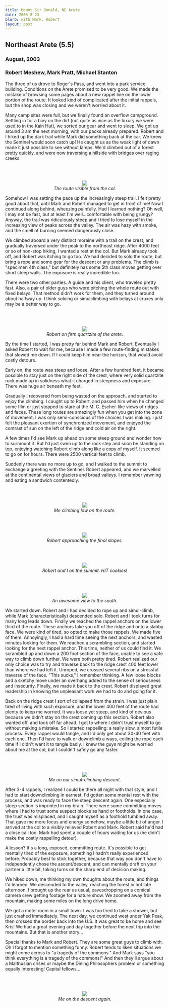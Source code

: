 ```yaml
---
title: Mount Sir Donald, NE Arete
date: 2003-8-23
blurb: with Mark, Robert
layout: post
---
```


<h2>Northeast Arete (5.5)</h2>
<h3>August, 2003</h3>

<h3>Robert Meshew, Mark Pratt, Michael Stanton</h3>


The three of us drove to Roger's Pass, and went into a park service
building. Conditions on the Arete promised to be very good. We made
the mistake of browsing some pages about a new rappel line on the
lower portion of the route. It looked kind of complicated after the
initial rappels, but the shop was closing and we weren't worried about it.


Many camp sites were full, but we finally found an overflow campground.
Settling in for a bivy on the dirt (not quite as nice as the luxury we
were used to in the Kain Hut), we sorted our gear and went to sleep.
We got up around 3 am the next morning, with our packs already prepared.
Robert and I hiked up the dark trail while Mark did something back at
the car. We knew the Sentinel would soon catch up! He caught us as
the weak light of dawn made it just possible to see without lamps.
We'd climbed out of a forest pretty quickly, and were now traversing
a hillside with bridges over raging creeks. 


<br><br><center>
<img src="images/articles/trips/2003/sirdonstart.jpg"><br>
<i>The route visible from the col.</i><br></center>



Somehow I was setting the pace up the increasingly steep trail. I felt
pretty good about that, until Mark and Robert managed to get in front of
me! Now I continued along behind, wheezing painfully. Had I learned nothing?
Oh well, I may not be fast, but at least I'm well...comfortable with
being grungy? Anyway, the trail was ridiculously steep and I tried to
lose myself in the increasing view of peaks across the valley. The air
was hazy with smoke, and the smell of burning seemed dangerously close.


We climbed aboard a very distinct moraine with a trail on the crest,
and gradually traversed under the peak to the northeast ridge.
After 4000 feet or so of non-stop hiking, I wanted a rest at the col.
But Mark already took off, and Robert was itching to go too.
We had decided to solo the route, but bring a rope and some gear for
the descent or any problems. The climb is "specimen 4th class," but
definitely has some 5th class moves getting over short steep walls.
The exposure is really incredible too.


There were two other parties. A guide and his client, who traveled
pretty fast. Also, a pair of older guys who were pitching the whole route
out with fixed belays. That method didn't work for them, and they turned around
about halfway up. I think soloing or simulclimbing with belays at cruxes
only may be a better way to go.


<br><br><center>
<img src="images/articles/trips/2003/sirdonclimb.jpg"><br>
<i>Robert on firm quartzite of the arete.</i><br></center>



By the time I started, I was pretty far behind Mark and Robert. Eventually
I asked Robert to wait for me, because I made a few route-finding mistakes
that slowed me down. If I could keep him near the horizon,
that would avoid costly detours.


Early on, the route was steep and loose. After a few hundred feet, it became
possible to stay just on the right side of the crest, where very solid
quartzite rock made up in solidness what it charged in steepness and 
exposure. There was huge air beneath my feet. 


Gradually I recovered from being wasted on the approach, and started to
enjoy the climbing. I caught up to Robert, and passed him when he changed
some film or just stopped to stare at the M. C. Escher-like views of ridges
and faces. These long routes are amazingly fun when you get into the zone
of movement. I was only semi-conscious of the choices I was making.
I just felt the pleasant exertion of synchronized movement, and enjoyed
the contrast of sun on the left of the ridge and cold air on the right.


A few times I'd see Mark up ahead on some steep ground and wonder how to
surmount it. But I'd just swim up to the rock step and soon be standing on
top, enjoying watching Robert climb along like a copy of myself.
It seemed to go on for hours. There were 2500 vertical feet to climb.


Suddenly there was no more up to go, and I walked to the summit to exchange
a greeting with the Sentinel. Robert appeared, and we marvelled at
the continental views of glaciers and broad valleys. I remember yawning
and eating a sandwich contentedly.


<br><br><center>
<img src="images/articles/trips/2003/climbsirdon.jpg"><br>
<i>Me climbing low on the route.</i><br></center>

<br><br><center>
<img src="images/articles/trips/2003/sirdononridge1.jpg"><br>
<i>Robert approaching the final slopes.</i><br></center>

<br><br><center>
<img src="images/articles/trips/2003/mista.jpg"><br>
<i>Robert and I on the summit. HIT cookies!</i><br></center>

<br><br><center>
<img src="images/articles/trips/2003/coolglacier.jpg"><br>
<i>An awesome view to the south.</i><br></center>



We started down. Robert and I had decided to rope up and simul-climb, while
Mark (characteristically) descended solo. Robert and I took turns for many
long leads down. Finally we reached the rappel anchors on the lower third
of the route. These anchors take you off of the ridge and onto a slabby
face. We were kind of tired, so opted to make those rappels. We made
five of them. Annoyingly, I had a hard time seeing the next anchors, and
wasted minutes looking for them.
We reached a scrambling section, and started looking for the next rappel
anchor. This time, neither of us could find it. We scrambled up and down
a 200 foot section of the face, unable to see a safe way to climb down
further. We were both pretty tired. Robert realized our only choice was
to try and traverse back to the ridge crest 400 feet lower than where we
had left it. Unroped, we crossed several ribs on a stressful traverse
of the face. "This sucks," I remember thinking. A few loose blocks and
a sketchy move under an overhang added to the sense of seriousness and
insecurity. Finally, we made it back to the crest. Robert displayed
great leadership in knowing the unpleasant work we had to do and 
going for it.


Back on the ridge crest I sort of collapsed from the strain. I was just
plain tired of living with such exposure, and the lower 400 feet of the route
had plenty to keep me worried. It was loose yet steep, and kind of devious
because we didn't stay on the crest coming up this section. Robert also
wanted off, and took off far ahead. I got to where I didn't
trust myself to go without making a mistake. So I started rappelling:
a really slow, almost futile process. Every rappel would tangle, and I'd
only get about 30-40 feet with each one. Then I'd have to walk or
downclimb a ways, coiling the rope each time if I didn't want it to
tangle badly. I knew the guys might be worried about me at the col, but
I couldn't safely go any faster. 


<br><br><center>
<img src="images/articles/trips/2003/descentsirdon.jpg"><br>
<i>Me on our simul-climbing descent.</i><br></center>



After 3-4 rappels, I realized I could be there all night with that style,
and I had to start downclimbing in earnest. I'd gotten some mental rest with
the process, and was ready to face the steep descent again. One especially
steep section is imprinted in my brain. There were some committing moves
where I had to trust some suspect blocks as hand or footholds. In one case,
the trust was misplaced, and I caught myself as a foothold tumbled away.
That gave me more focus and energy somehow, maybe a little bit of anger.
I arrived at the col to a visibly relieved Robert and Mark. Robert said
he'd had a close call too. Mark had spent a couple of hours waiting
for us (he didn't make the costly rappelling detour).


A lesson? It's a long, exposed, committing route. It's possible to get
mentally tired of the exposure, something I hadn't really experienced before.
Probably best to stick together, because that way you don't have to
independently chose the ascent/descent, and can mentally draft on your 
partner a little bit, taking turns on the sharp end of decision making.


We hiked down, me thinking my own thoughts about the 
route, and things I'd learned. We descended to the
valley, reaching the forest in hot late afternoon. I brought up the rear
as usual, eavesdropping on a comical camera crew getting footage for
a nature show. We zoomed away from the mountain, making some miles
on the long drive home.


We got a motel room in a small town. I was too tired to take a shower, but
just crashed immediately. The next day, we continued west under Yak Peak,
then crossed the border back into the U.S. It was great to be home and
see Kris! We had a great evening and day together before the next trip
into the mountains. But that is another story...


Special thanks to Mark and Robert. They are some great guys to climb with.
Oh I forgot to mention something funny. Robert tends to liken situations
we might come across to "a tragedy of the commons." And Mark says "you think
everything is a tragedy of the commons!" And then they'll argue about
a Malthusian crises or maybe the Dining Philosophers problem or something
equally interesting! Capital fellows...


<br><br><center>
<img src="images/articles/trips/2003/descentsirdon1.jpg"><br>
<i>Me on the descent again.</i><br></center>

